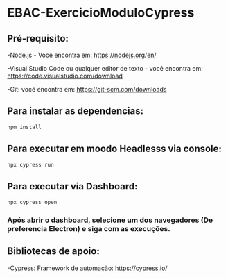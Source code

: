 # EBAC-ExercicioModuloCypress

## Pré-requisito:
-Node.js - Você encontra em: https://nodejs.org/en/

-Visual Studio Code ou qualquer editor de texto - você encontra em: https://code.visualstudio.com/download

-Git: você encontra em: https://git-scm.com/downloads

## Para instalar as dependencias:
```bash
npm install
``` 

## Para executar em moodo Headlesss via console:
```bash
npx cypress run
```

## Para executar via Dashboard:
```bash
npx cypress open
```

### Após abrir o dashboard, selecione um dos navegadores (De preferencia Electron) e siga com as execuções.

## Bibliotecas de apoio:
-Cypress: Framework de automação: https://cypress.io/